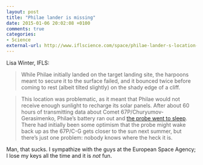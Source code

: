 ```yaml
---
layout: post
title: "Philae lander is missing"
date: 2015-01-06 20:02:08 +0100
comments: true
categories: 
- Science
external-url: http://www.iflscience.com/space/philae-lander-s-location-still-unknown
---
```


Lisa Winter, IFLS:

> While Philae initially landed on the target landing site, the harpoons meant to secure it to the surface failed, and it bounced twice before coming to rest (albeit tilted slightly) on the shady edge of a cliff.

> This location was problematic, as it meant that Philae would not receive enough sunlight to recharge its solar panels. After about 60 hours of transmitting data about Comet 67P/Churyumov-Gerasimenko, Philae’s battery ran out and [the probe went to sleep](http://www.iflscience.com/space/philae-lander-runs-out-juice). There had initially been some optimism that the probe might wake back up as the 67P/C-G gets closer to the sun next summer, but there’s just one problem: nobody knows where the heck it is.

Man, that sucks. I sympathize with the guys at the European Space Agency; I lose my keys all the time and it is _not_ fun.